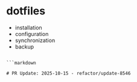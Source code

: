 # dotfiles
- installation
- configuration  
- synchronization
- backup

```

```markdown

# PR Update: 2025-10-15 - refactor/update-8546
